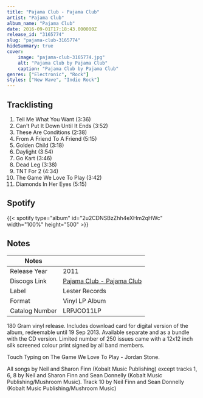 ```yaml
---
title: "Pajama Club - Pajama Club"
artist: "Pajama Club"
album_name: "Pajama Club"
date: 2016-09-01T17:18:43.000000Z
release_id: "3165774"
slug: "pajama-club-3165774"
hideSummary: true
cover:
    image: "pajama-club-3165774.jpg"
    alt: "Pajama Club by Pajama Club"
    caption: "Pajama Club by Pajama Club"
genres: ["Electronic", "Rock"]
styles: ["New Wave", "Indie Rock"]
---
```


## Tracklisting
1. Tell Me What You Want (3:36)
2. Can't Put It Down Until It Ends (3:52)
3. These Are Conditions (2:38)
4. From A Friend To A Friend (5:15)
5. Golden Child (3:18)
6. Daylight (3:54)
7. Go Kart (3:46)
8. Dead Leg (3:38)
9. TNT For 2 (4:34)
10. The Game We Love To Play (3:42)
11. Diamonds In Her Eyes (5:15)


## Spotify
{{< spotify type="album" id="2u2CDNSBzZhh4eXHm2qHWc" width="100%" height="500" >}}



## Notes
| Notes          |             |
| ---------------| ----------- |
| Release Year   | 2011 |
| Discogs Link   | [Pajama Club - Pajama Club](https://www.discogs.com/release/3165774-Pajama-Club-Pajama-Club) |
| Label          | Lester Records |
| Format         | Vinyl LP Album |
| Catalog Number | LRPJCO11LP |

180 Gram vinyl release.
Includes download card for digital version of the album, redeemable until 19 Sep 2013.
Available separate and as a bundle with the CD version.
Limited number of 250 issues came with a 12x12 inch silk screened colour print signed by all band members.

Touch Typing on The Game We Love To Play - Jordan Stone.

All songs by Neil and Sharon Finn (Kobalt Music Publishing) except tracks 1, 6, 8 by Neil and Sharon Finn and Sean Donnelly (Kobalt Music Publishing/Mushroom Music). Track 10 by Neil Finn and Sean Donnelly (Kobalt Music Publishing/Mushroom Music)

